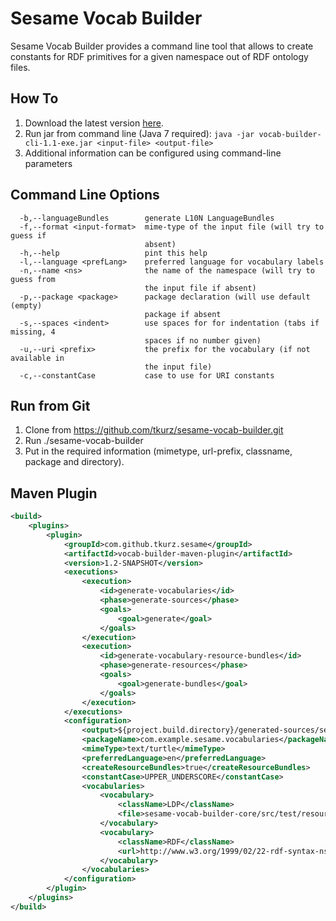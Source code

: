# Sesame Vocab Builder

Sesame Vocab Builder provides a command line tool that allows to create constants for RDF primitives for a given namespace
out of RDF ontology files.

## How To

1. Download the latest version [here](https://github.com/tkurz/sesame-vocab-builder/releases).
2. Run jar from command line (Java 7 required): `java -jar vocab-builder-cli-1.1-exe.jar <input-file> <output-file>`
3. Additional information can be configured using command-line parameters

## Command Line Options

```
  -b,--languageBundles        generate L10N LanguageBundles
  -f,--format <input-format>  mime-type of the input file (will try to guess if
                              absent)
  -h,--help                   pint this help
  -l,--language <prefLang>    preferred language for vocabulary labels
  -n,--name <ns>              the name of the namespace (will try to guess from
                              the input file if absent)
  -p,--package <package>      package declaration (will use default (empty)
                              package if absent
  -s,--spaces <indent>        use spaces for for indentation (tabs if missing, 4
                              spaces if no number given)
  -u,--uri <prefix>           the prefix for the vocabulary (if not available in
                              the input file)
  -c,--constantCase           case to use for URI constants
```

## Run from Git

1. Clone from https://github.com/tkurz/sesame-vocab-builder.git
2. Run ./sesame-vocab-builder
3. Put in the required information (mimetype, url-prefix, classname, package and directory).

## Maven Plugin

```xml
<build>
    <plugins>
        <plugin>
            <groupId>com.github.tkurz.sesame</groupId>
            <artifactId>vocab-builder-maven-plugin</artifactId>
            <version>1.2-SNAPSHOT</version>
            <executions>
                <execution>
                    <id>generate-vocabularies</id>
                    <phase>generate-sources</phase>
                    <goals>
                        <goal>generate</goal>
                    </goals>
                </execution>
                <execution>
                    <id>generate-vocabulary-resource-bundles</id>
                    <phase>generate-resources</phase>
                    <goals>
                        <goal>generate-bundles</goal>
                    </goals>
                </execution>
            </executions>
            <configuration>
                <output>${project.build.directory}/generated-sources/sesame-vocabs</output>
                <packageName>com.example.sesame.vocabularies</packageName>
                <mimeType>text/turtle</mimeType>
                <preferredLanguage>en</preferredLanguage>
                <createResourceBundles>true</createResourceBundles>
                <constantCase>UPPER_UNDERSCORE</constantCase>
                <vocabularies>
                    <vocabulary>
                        <className>LDP</className>
                        <file>sesame-vocab-builder-core/src/test/resources/ldp.ttl</file>
                    </vocabulary>
                    <vocabulary>
                        <className>RDF</className>
                        <url>http://www.w3.org/1999/02/22-rdf-syntax-ns</url>
                    </vocabulary>
                </vocabularies>
            </configuration>
        </plugin>
    </plugins>
</build>
```
